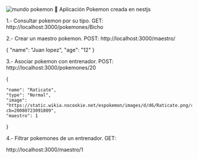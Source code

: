 
<img src="https://todasgamers.com/wp-content/uploads/2019/09/Banner.png" alt="mundo pokemon">
<a>🌟 Aplicación Pokemon creada en nestjs</a>

<p></p>
1.- Consultar pokemon por su tipo. GET:
http://localhost:3000/pokemones/Bicho

2.- Crear un maestro pokemon. POST:
http://localhost:3000/maestro/

{
    "name": "Juan lopez",
    "age": "12"
}

3.- Asociar pokemon con entrenador. POST:
http://localhost:3000/pokemones/20

{

    "name": "Raticate",
    "type": "Normal",
    "image": "https://static.wikia.nocookie.net/espokemon/images/d/d6/Raticate.png/revision/latest?cb=20080723091809",
    "maestro": 1
}


4.- Filtrar pokemones de un entrenador. GET: 

http://localhost:3000/maestro/1

